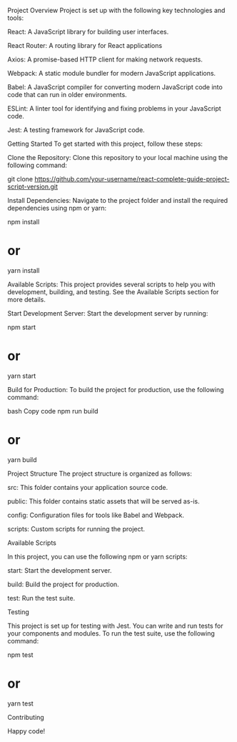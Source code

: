 Project Overview
Project is set up with the following key technologies and tools:

React: A JavaScript library for building user interfaces.

React Router: A routing library for React applications

Axios: A promise-based HTTP client for making network requests.

Webpack: A static module bundler for modern JavaScript applications.

Babel: A JavaScript compiler for converting modern JavaScript code into code that can run in older environments.

ESLint: A linter tool for identifying and fixing problems in your JavaScript code.

Jest: A testing framework for JavaScript code.

Getting Started
To get started with this project, follow these steps:

Clone the Repository: Clone this repository to your local machine using the following command:

git clone https://github.com/your-username/react-complete-guide-project-script-version.git

Install Dependencies: Navigate to the project folder and install the required dependencies using npm or yarn:

npm install
# or
yarn install

Available Scripts: This project provides several scripts to help you with development, building, and testing. See the Available Scripts section for more details.

Start Development Server: Start the development server by running:

npm start
# or
yarn start

Build for Production: To build the project for production, use the following command:

bash
Copy code
npm run build
# or
yarn build

Project Structure
The project structure is organized as follows:

src: This folder contains your application source code.

public: This folder contains static assets that will be served as-is.

config: Configuration files for tools like Babel and Webpack.

scripts: Custom scripts for running the project.

Available Scripts

In this project, you can use the following npm or yarn scripts:

start: Start the development server.

build: Build the project for production.

test: Run the test suite.

Testing

This project is set up for testing with Jest. You can write and run tests for your components and modules. To run the test suite, use the following command:


npm test

# or
yarn test

Contributing

Happy code!
